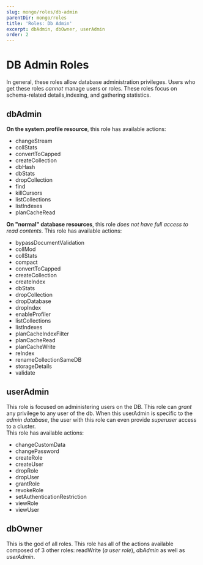 ```yaml
---
slug: mongo/roles/db-admin
parentDir: mongo/roles
title: 'Roles: Db Admin'
excerpt: dbAdmin, dbOwner, userAdmin
order: 2
---
```


# DB Admin Roles

In general, these roles allow database administration privileges. Users who get these roles _cannot_ manage users or roles. These roles focus on schema-related details,indexing, and gathering statistics.

## dbAdmin

**On the system.profile resource**, this role has available actions:

- changeStream
- collStats
- convertToCapped
- createCollection
- dbHash
- dbStats
- dropCollection
- find
- killCursors
- listCollections
- listIndexes
- planCacheRead

**On "normal" database resources**, this role _does not have full access to read contents_. This role has available actions:

- bypassDocumentValidation
- collMod
- collStats
- compact
- convertToCapped
- createCollection
- createIndex
- dbStats
- dropCollection
- dropDatabase
- dropIndex
- enableProfiler
- listCollections
- listIndexes
- planCacheIndexFilter
- planCacheRead
- planCacheWrite
- reIndex
- renameCollectionSameDB
- storageDetails
- validate

## userAdmin

This role is focused on administering users on the DB. This role can _grant_ any privilege to any user of the db. When this userAdmin is specific to the _admin database_, the user with this role can even provide _superuser_ access to a cluster.  
This role has available actions:

- changeCustomData
- changePassword
- createRole
- createUser
- dropRole
- dropUser
- grantRole
- revokeRole
- setAuthenticationRestriction
- viewRole
- viewUser

## dbOwner

This is the god of all roles. This role has all of the actions available composed of 3 other roles: readWrite (_a user role_), _dbAdmin_ as well as _userAdmin_.
